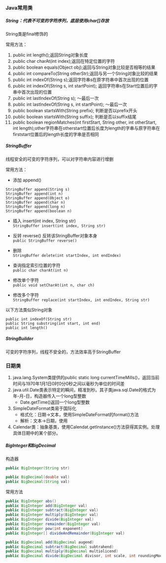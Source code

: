 ### Java常用类

##### String：代表不可变的字符序列，底层使用char[]存放

String类是final修饰的

常用方法：
1. public int length();返回String对象长度
2. public char charAt(int index);返回在特定位置的字符
3. public boolean equals(Object obj);返回与String对象比较是否相等的结果
4. public int compareTo(String otherStr);返回与另一个String对象比较的结果
5. public int indexOf(String s);返回字符串s在原字符串中首次出现的位置
6. public int indexOf(String s, int startPoint);
返回字符串s在Start位置后的字串中首次出现的位置
7. public int lastIndexOf(String s);
～最后一次
8. public int lastIndexOf(String s, int startPoint);
～最后一次
9. public boolean startsWith(String prefix);
判断是否以prefix开头
10. public boolean startsWith(String suffix);
判断是否以suffix结尾
11. public boolean regionMatches(int firstStart, String other, int otherStart, int length);other字符串在otherstart位置后长度为length的字串与原字符串在firststart位置后的length长度的字串是否相同

##### StringBuffer   
线程安全的可变的字符序列，可以对字符串内容进行增删

常用方法：
* 添加 append()
```
StringBuffer append(String s) 
StringBuffer append(int n) 
StringBuffer append(Object o) 
StringBuffer append(char n) 
StringBuffer append(long n) 
StringBuffer append(boolean n) 
```
* 插入 insert(int index, String str)      
`StringBuffer insert(int index, String str)`

* 反转 reverse() 反转该StringBuffer对象本身     
`public StringBuffer reverse()`

* 删除    
`StringBuffer delete(int startIndex, int endIndex)`

* 查询指定索引位置的字符      
`public char charAt(int n)` 

* 修改单个字符      
`public void setCharAt(int n, char ch)`
* 修改多个字符     
`StringBuffer replace(int startIndex, int endIndex, String str)`

以下方法类似String对象
```
public int indexOf(String str)
public String substring(int start, int end)
public int length() 
```

##### StringBuilder 
可变的字符序列，线程不安全的，方法效率高于StringBuffer

### 日期类
1. java.lang.System类提供的public static long currentTimeMills()，返回当前时间与1970年1月1日0时0分0秒之间以毫秒为单位的时间差
2. java.util.Date类表示特定的瞬间，精准到秒。其子类java.sql.Date的格式为年-月-日，构造器传入一个long型整数
   * Date.getTime()返回一个long型整数
3. SimpleDateFormat类易于国际化
   * 格式化：日期->文本，使用SimpleDateFormat的format()方法
   * 解析：文本->日期，使用
4. Calendar类：抽象基类，使用Calendat.getInstance()方法获得其实例。处理具体日期中的某个部分。

##### BigInteger和BigDecimal
构造器
```java
public BigInteger(String str)

public BigDecimal(double val)
public BigDecimal(String val)
```
常用方法
```java
public BigInteger abs()
public BigInteger add(BigInteger val)
public BigInteger subtract(BigInteger val)
public BigInteger multiply(BigInteger val)
public BigInteger divide(BigInteger val)
public BigInteger remainder(BigInteger val)
public BigInteger pow(int exponent)
public BigInteger[] divideAndRemainder(BigInteger val)

public BigDecimal add(BigDecimal augend)
public BigDecimal subtract(BigDecimal subtrahend)
public BigDecimal multiply(BigDecimal multiolicend)
public BigDecimal divide(BigDecimal divisor, int scale, int roundingMode)
```